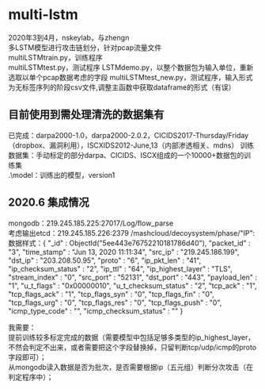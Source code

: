 # multi-lstm
2020年3到4月，nskeylab，与zhengn  
多LSTM模型进行攻击链划分，针对pcap流量文件  
multiLSTMtrain.py，训练程序  
multiLSTMtest.py，测试程序
LSTMdemo.py，以整个数据包为输入单位，重新选取以单个pcap数据考虑的字段
multiLSTMtest_new.py，测试程序，输入形式为无标签序列的阶段csv文件,调整主函数中获取dataframe的形式（有误）    
## 目前使用到需处理清洗的数据集有  
已完成：darpa2000-1.0，darpa2000-2.0.2，CICIDS2017-Thursday/Friday（dropbox、漏洞利用），ISCXIDS2012-June,13（内部渗透相关、mdns）
训练数据集：手动标定的部分darpa、CICIDS、ISCX组成的一个10000+数据包的训练集  
.\model：训练出的模型，version1  
## 2020.6 集成情况  
mongodb：219.245.185.225:27017/Log/flow_parse  
考虑输出etcd：219.245.185.226:2379  /mashcloud/decoysystem/phase/"IP":
数据样式：{ "_id" : ObjectId("5ee443e76752210181786d40"), "packet_id" : "3", "time_stamp" : "Jun 13, 2020 11:11:34", "src_ip" : "219.245.186.199", "dst_ip" : "203.208.50.95", "proto" : "6", "ip_pkt_len" : "41", "ip_checksum_status" : "2", "ip_ttl" : "64", "ip_highest_layer" : "TLS", "stream_index" : "0", "src_port" : "52131", "dst_port" : "443", "payload_len" : "1", "u_t_flags" : "0x00000010", "u_t_checksum_status" : "2", "tcp_ack" : "1", "tcp_flags_ack" : "1", "tcp_flags_syn" : "0", "tcp_flags_fin" : "0", "tcp_flags_urg" : "0", "tcp_flags_res" : "0", "tcp_flags_push" : "0", "icmp_type_code" : "", "icmp_checksum_status" : "" }  

我需要：  
提前训练较多标定完成的数据（需要模型中包括足够多类型的ip_highest_layer，不然会判定不出来，或者需要把这个字段替换掉，只留判断tcp/udp/icmp的proto字段即可）；  
从mongodb读入数据是否为批次，是否需要根据ip（五元组）判断分次攻击（在判定程序中）；  
